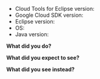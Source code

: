 <!--
Before reporting a possible bug:

1. Please ensure you are running the latest version of CT4E with _Help > Check for Updates_.

2. If the problem occurs when you deploy or after the application has been deployed,
try deploying from the command line using `gcloud` or Maven. 
If the problem does not go away, then the issue is very likely
not with Cloud Tools for Eclipse.
-->
- Cloud Tools for Eclipse version:
- Google Cloud SDK version: <!-- run `gcloud version` -->
- Eclipse version: <!-- e.g, Photon -->
- OS:
- Java version:

**What did you do?**

**What did you expect to see?**

**What did you see instead?**

<!-- Screenshots and stack traces are helpful. -->
